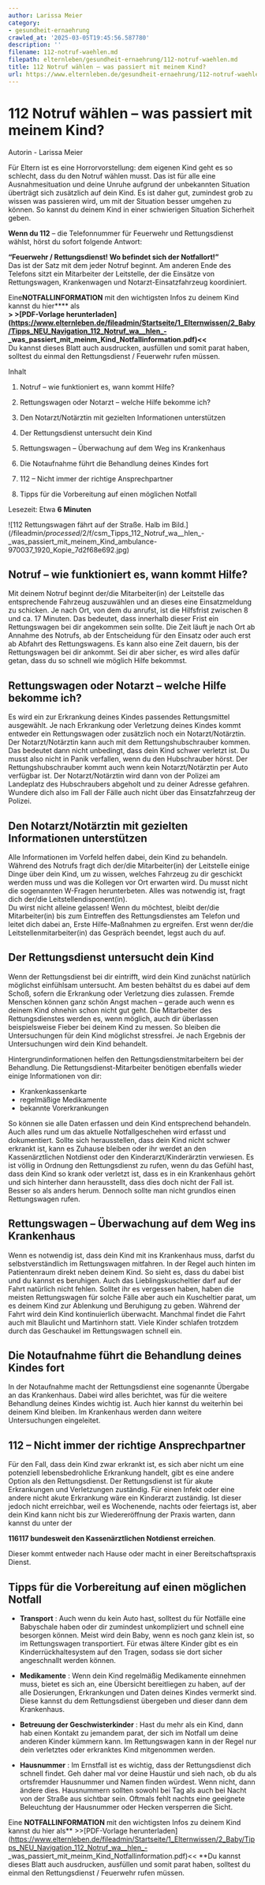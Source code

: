 ```yaml
---
author: Larissa Meier
category:
- gesundheit-ernaehrung
crawled_at: '2025-03-05T19:45:56.587780'
description: ''
filename: 112-notruf-waehlen.md
filepath: elternleben/gesundheit-ernaehrung/112-notruf-waehlen.md
title: 112 Notruf wählen – was passiert mit meinem Kind?
url: https://www.elternleben.de/gesundheit-ernaehrung/112-notruf-waehlen/
---
```


#  112 Notruf wählen – was passiert mit meinem Kind?

Autorin - Larissa Meier

Für Eltern ist es eine Horrorvorstellung: dem eigenen Kind geht es so
schlecht, dass du den Notruf wählen musst. Das ist für alle eine
Ausnahmesituation und deine Unruhe aufgrund der unbekannten Situation
überträgt sich zusätzlich auf dein Kind. Es ist daher gut, zumindest grob zu
wissen was passieren wird, um mit der Situation besser umgehen zu können. So
kannst du deinem Kind in einer schwierigen Situation Sicherheit geben.  
  
**Wenn du 112** – die Telefonnummer für Feuerwehr und Rettungsdienst wählst,
hörst du sofort folgende Antwort:  
  
**“Feuerwehr / Rettungsdienst! Wo befindet sich der Notfallort!”**  
Das ist der Satz mit dem jeder Notruf beginnt. Am anderen Ende des Telefons
sitzt ein Mitarbeiter der Leitstelle, der die Einsätze von Rettungswagen,
Krankenwagen und Notarzt-Einsatzfahrzeug koordiniert.  
  
Eine**NOTFALLINFORMATION** mit den wichtigsten Infos zu deinem Kind kannst du
hier**** als  
**> >[PDF-Vorlage
herunterladen](https://www.elternleben.de/fileadmin/Startseite/1_Elternwissen/2_Baby/Tipps_NEU_Navigation_112_Notruf_wa__hlen_-
_was_passiert_mit_meinm_Kind_Notfallinformation.pdf)<<**  
Du kannst dieses Blatt auch ausdrucken, ausfüllen und somit parat haben,
solltest du einmal den Rettungsdienst / Feuerwehr rufen müssen.  

Inhalt

1. Notruf – wie funktioniert es, wann kommt Hilfe?

2. Rettungswagen oder Notarzt – welche Hilfe bekomme ich?

3. Den Notarzt/Notärztin mit gezielten Informationen unterstützen

4. Der Rettungsdienst untersucht dein Kind

5. Rettungswagen – Überwachung auf dem Weg ins Krankenhaus

6. Die Notaufnahme führt die Behandlung deines Kindes fort

7. 112 – Nicht immer der richtige Ansprechpartner

8. Tipps für die Vorbereitung auf einen möglichen Notfall

Lesezeit: Etwa **6 Minuten**

![112 Rettungswagen fährt auf der Straße. Halb im
Bild.](/fileadmin/_processed_/2/f/csm_Tipps_112_Notruf_wa__hlen_-
_was_passiert_mit_meinem_Kind_ambulance-970037_1920_Kopie_7d2f68e692.jpg)

##  Notruf – wie funktioniert es, wann kommt Hilfe?

Mit deinem Notruf beginnt der/die Mitarbeiter(in) der Leitstelle das
entsprechende Fahrzeug auszuwählen und an dieses eine Einsatzmeldung zu
schicken. Je nach Ort, von dem du anrufst, ist die Hilfsfrist zwischen 8 und
ca. 17 Minuten. Das bedeutet, dass innerhalb dieser Frist ein Rettungswagen
bei dir angekommen sein sollte. Die Zeit läuft je nach Ort ab Annahme des
Notrufs, ab der Entscheidung für den Einsatz oder auch erst ab Abfahrt des
Rettungswagens. Es kann also eine Zeit dauern, bis der Rettungswagen bei dir
ankommt. Sei dir aber sicher, es wird alles dafür getan, dass du so schnell
wie möglich Hilfe bekommst.

##  Rettungswagen oder Notarzt – welche Hilfe bekomme ich?

Es wird ein zur Erkrankung deines Kindes passendes Rettungsmittel ausgewählt.
Je nach Erkrankung oder Verletzung deines Kindes kommt entweder ein
Rettungswagen oder zusätzlich noch ein Notarzt/Notärztin. Der
Notarzt/Notärztin kann auch mit dem Rettungshubschrauber kommen. Das bedeutet
dann nicht unbedingt, dass dein Kind schwer verletzt ist. Du musst also nicht
in Panik verfallen, wenn du den Hubschrauber hörst. Der Rettungshubschrauber
kommt auch wenn kein Notarzt/Notärztin per Auto verfügbar ist. Der
Notarzt/Notärztin wird dann von der Polizei am Landeplatz des Hubschraubers
abgeholt und zu deiner Adresse gefahren. Wundere dich also im Fall der Fälle
auch nicht über das Einsatzfahrzeug der Polizei.

##  Den Notarzt/Notärztin mit gezielten Informationen unterstützen

Alle Informationen im Vorfeld helfen dabei, dein Kind zu behandeln. Während
des Notrufs fragt dich der/die Mitarbeiter(in) der Leitstelle einige Dinge
über dein Kind, um zu wissen, welches Fahrzeug zu dir geschickt werden muss
und was die Kollegen vor Ort erwarten wird. Du musst nicht die sogenannten
W-Fragen herunterbeten. Alles was notwendig ist, fragt dich der/die
Leitstellendisponent(in).  
Du wirst nicht alleine gelassen! Wenn du möchtest, bleibt der/die
Mitarbeiter(in) bis zum Eintreffen des Rettungsdienstes am Telefon und leitet
dich dabei an, Erste Hilfe-Maßnahmen zu ergreifen. Erst wenn der/die
Leitstellenmitarbeiter(in) das Gespräch beendet, legst auch du auf.  

##  Der Rettungsdienst untersucht dein Kind

Wenn der Rettungsdienst bei dir eintrifft, wird dein Kind zunächst natürlich
möglichst einfühlsam untersucht. Am besten behältst du es dabei auf dem Schoß,
sofern die Erkrankung oder Verletzung dies zulassen. Fremde Menschen können
ganz schön Angst machen – gerade auch wenn es deinem Kind ohnehin schon nicht
gut geht. Die Mitarbeiter des Rettungsdienstes werden es, wenn möglich, auch
dir überlassen beispielsweise Fieber bei deinem Kind zu messen. So bleiben die
Untersuchungen für dein Kind möglichst stressfrei. Je nach Ergebnis der
Untersuchungen wird dein Kind behandelt.  
  
Hintergrundinformationen helfen den Rettungsdienstmitarbeitern bei der
Behandlung. Die Rettungsdienst-Mitarbeiter benötigen ebenfalls wieder einige
Informationen von dir:

  * Krankenkassenkarte
  * regelmäßige Medikamente
  * bekannte Vorerkrankungen

So können sie alle Daten erfassen und dein Kind entsprechend behandeln. Auch
alles rund um das aktuelle Notfallgeschehen wird erfasst und dokumentiert.
Sollte sich herausstellen, dass dein Kind nicht schwer erkrankt ist, kann es
Zuhause bleiben oder ihr werdet an den Kassenärztlichen Notdienst oder den
Kinderarzt/Kinderärztin verwiesen. Es ist völlig in Ordnung den Rettungsdienst
zu rufen, wenn du das Gefühl hast, dass dein Kind so krank oder verletzt ist,
dass es in ein Krankenhaus gehört und sich hinterher dann herausstellt, dass
dies doch nicht der Fall ist. Besser so als anders herum. Dennoch sollte man
nicht grundlos einen Rettungswagen rufen.

##  Rettungswagen – Überwachung auf dem Weg ins Krankenhaus

Wenn es notwendig ist, dass dein Kind mit ins Krankenhaus muss, darfst du
selbstverständlich im Rettungswagen mitfahren. In der Regel auch hinten im
Patientenraum direkt neben deinem Kind. So sieht es, dass du dabei bist und du
kannst es beruhigen. Auch das Lieblingskuscheltier darf auf der Fahrt
natürlich nicht fehlen. Solltet ihr es vergessen haben, haben die meisten
Rettungswagen für solche Fälle aber auch ein Kuscheltier parat, um es deinem
Kind zur Ablenkung und Beruhigung zu geben. Während der Fahrt wird dein Kind
kontinuierlich überwacht. Manchmal findet die Fahrt auch mit Blaulicht und
Martinhorn statt. Viele Kinder schlafen trotzdem durch das Geschaukel im
Rettungswagen schnell ein.

##  Die Notaufnahme führt die Behandlung deines Kindes fort

In der Notaufnahme macht der Rettungsdienst eine sogenannte Übergabe an das
Krankenhaus. Dabei wird alles berichtet, was für die weitere Behandlung deines
Kindes wichtig ist. Auch hier kannst du weiterhin bei deinem Kind bleiben. Im
Krankenhaus werden dann weitere Untersuchungen eingeleitet.

##  112 – Nicht immer der richtige Ansprechpartner

Für den Fall, dass dein Kind zwar erkrankt ist, es sich aber nicht um eine
potenziell lebensbedrohliche Erkrankung handelt, gibt es eine andere Option
als den Rettungsdienst. Der Rettungsdienst ist für akute Erkrankungen und
Verletzungen zuständig. Für einen Infekt oder eine andere nicht akute
Erkrankung wäre ein Kinderarzt zuständig. Ist dieser jedoch nicht erreichbar,
weil es Wochenende, nachts oder feiertags ist, aber dein Kind kann nicht bis
zur Wiedereröffnung der Praxis warten, dann kannst du unter der  
  
**116117 bundesweit den Kassenärztlichen Notdienst erreichen**.  
  
Dieser kommt entweder nach Hause oder macht in einer Bereitschaftspraxis
Dienst.

##  Tipps für die Vorbereitung auf einen möglichen Notfall

  * **Transport** : Auch wenn du kein Auto hast, solltest du für Notfälle eine Babyschale haben oder dir zumindest unkompliziert und schnell eine besorgen können. Meist wird dein Baby, wenn es noch ganz klein ist, so im Rettungswagen transportiert. Für etwas ältere Kinder gibt es ein Kinderrückhaltesystem auf den Tragen, sodass sie dort sicher angeschnallt werden können.

  * **Medikamente** : Wenn dein Kind regelmäßig Medikamente einnehmen muss, bietet es sich an, eine Übersicht bereitliegen zu haben, auf der alle Dosierungen, Erkrankungen und Daten deines Kindes vermerkt sind. Diese kannst du dem Rettungsdienst übergeben und dieser dann dem Krankenhaus.

  * **Betreuung der Geschwisterkinder** : Hast du mehr als ein Kind, dann hab einen Kontakt zu jemandem parat, der sich im Notfall um deine anderen Kinder kümmern kann. Im Rettungswagen kann in der Regel nur dein verletztes oder erkranktes Kind mitgenommen werden.

  * **Hausnummer** : Im Ernstfall ist es wichtig, dass der Rettungsdienst dich schnell findet. Geh daher mal vor deine Haustür und sieh nach, ob du als ortsfremder Hausnummer und Namen finden würdest. Wenn nicht, dann ändere dies. Hausnummern sollten sowohl bei Tag als auch bei Nacht von der Straße aus sichtbar sein. Oftmals fehlt nachts eine geeignete Beleuchtung der Hausnummer oder Hecken versperren die Sicht.  
  
Eine **NOTFALLINFORMATION** mit den wichtigsten Infos zu deinem Kind kannst du
hier als** >>[PDF-Vorlage
herunterladen](https://www.elternleben.de/fileadmin/Startseite/1_Elternwissen/2_Baby/Tipps_NEU_Navigation_112_Notruf_wa__hlen_-
_was_passiert_mit_meinm_Kind_Notfallinformation.pdf)<< **Du kannst dieses
Blatt auch ausdrucken, ausfüllen und somit parat haben, solltest du einmal den
Rettungsdienst / Feuerwehr rufen müssen.

